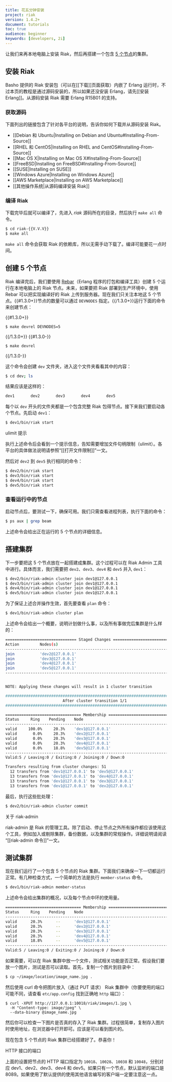 ```yaml
---
title: 花五分钟安装
project: riak
version: 1.4.2+
document: tutorials
toc: true
audience: beginner
keywords: [developers, 2i]
---
```


让我们来再本地电脑上安装 Riak，然后再搭建一个包含 [5 个节点](http://basho.com/why-your-riak-cluster-should-have-at-least-five-nodes/)的集群。

## 安装 Riak

Basho 提供的 Riak 安装包（可以在[[下载]]页面获取）内嵌了 Erlang 运行时，不过本页的教程是通过源码安装的，所以如果还没安装 Erlang，请先[[安装 Erlang]]。从源码安装 Riak 需要 Erlang R15B01 的支持。

### 获取源码

下面列出的链接包含了针对各平台的说明，告诉你如何下载并从源码安装 Riak。

  * [[Debian 和 Ubuntu|Installing on Debian and Ubuntu#Installing-From-Source]]
  * [[RHEL 和 CentOS|Installing on RHEL and CentOS#Installing-From-Source]]
  * [[Mac OS X|Installing on Mac OS X#Installing-From-Source]]
  * [[FreeBSD|Installing on FreeBSD#Installing-From-Source]]
  * [[SUSE|Installing on SUSE]]
  * [[Windows Azure|Installing on Windows Azure]]
  * [[AWS Marketplace|Installing on AWS Marketplace]]
  * [[其他操作系统|从源码编译安装 Riak]]

### 编译 Riak

下载完毕后就可以编译了，先进入 *riak* 源码所在的目录，然后执行 `make all` 命令。

```bash
$ cd riak-{{V.V.V}}
$ make all
```

`make all` 命令会获取 Riak 的依赖库，所以无需手动下载了。编译可能要花一点时间。

## 创建 5 个节点

Riak 编译完后，我们要使用 [Rebar](https://github.com/basho/rebar)（Erlang 程序的打包和编译工具）创建 5 个运行在本地电脑上的 Riak 节点。未来，如果要把 Riak 部署到生产环境中，使用 Rebar 可以把实现编译好的 Riak 上传到服务器。现在我们只关注本地这 5 个节点。{{#1.3.0+}}节点的数量可以通过 `DEVNODES` 指定。{{/1.3.0+}}运行下面的命令来创建节点：

{{#1.3.0+}}

```bash
$ make devrel DEVNODES=5
```
{{/1.3.0+}}
{{#1.3.0-}}

```bash
$ make devrel
```
{{/1.3.0-}}

这个命令会创建 `dev` 文件夹，进入这个文件夹看看其中的内容：

```bash
$ cd dev; ls
```

结果应该是这样的：

```bash
dev1       dev2       dev3       dev4       dev5
```

每个以 `dev` 开头的文件夹都是一个包含完整 Riak 包得节点。接下来我们要启动各个节点。先启动 `dev1`：

```bash
$ dev1/bin/riak start
```

<div class="note">
<div class="title">ulimit 提示</div>

执行上述命令后会看到一个提示信息，告知需要增加文件句柄限制（ulimit）。各平台的具体做法说明请参照“[[打开文件限制]]”一文。

</div>

然后对 `dev2` 到 `dev5` 执行相同的命令：

```bash
$ dev2/bin/riak start
$ dev3/bin/riak start
$ dev4/bin/riak start
$ dev5/bin/riak start
```

### 查看运行中的节点

启动节点后，要测试一下，确保可用。我们只需查看进程列表，执行下面的命令：

```bash
$ ps aux | grep beam
```

上述命令会给出正在运行的 5 个节点的详细信息。

## 搭建集群

下一步要把这 5 个节点放在一起搭建成集群。这个过程可以在 Riak Admin 工具中进行。具体而言，我们需要把 `dev2`、`dev3`、`dev4` 和 `dev5` 并入 `dev1`：

```bash
$ dev2/bin/riak-admin cluster join dev1@127.0.0.1
$ dev3/bin/riak-admin cluster join dev1@127.0.0.1
$ dev4/bin/riak-admin cluster join dev1@127.0.0.1
$ dev5/bin/riak-admin cluster join dev1@127.0.0.1
```

为了保证上述合并操作生效，首先要查看 `plan` 命令：

```bash
$ dev1/bin/riak-admin cluster plan
```

上述命令会给出一个概要，说明计划做什么事，以及所有事做完后集群是什么样的：

```bash
=============================== Staged Changes ================================
Action         Nodes(s)
-------------------------------------------------------------------------------
join           'dev2@127.0.0.1'
join           'dev3@127.0.0.1'
join           'dev4@127.0.0.1'
join           'dev5@127.0.0.1'
-------------------------------------------------------------------------------


NOTE: Applying these changes will result in 1 cluster transition

###############################################################################
                         After cluster transition 1/1
###############################################################################

================================= Membership ==================================
Status     Ring    Pending    Node
-------------------------------------------------------------------------------
valid     100.0%     20.3%    'dev1@127.0.0.1'
valid       0.0%     20.3%    'dev2@127.0.0.1'
valid       0.0%     20.3%    'dev3@127.0.0.1'
valid       0.0%     20.3%    'dev4@127.0.0.1'
valid       0.0%     18.8%    'dev5@127.0.0.1'
-------------------------------------------------------------------------------
Valid:5 / Leaving:0 / Exiting:0 / Joining:0 / Down:0

Transfers resulting from cluster changes: 51
  12 transfers from 'dev1@127.0.0.1' to 'dev5@127.0.0.1'
  13 transfers from 'dev1@127.0.0.1' to 'dev4@127.0.0.1'
  13 transfers from 'dev1@127.0.0.1' to 'dev3@127.0.0.1'
  13 transfers from 'dev1@127.0.0.1' to 'dev2@127.0.0.1'
```

最后，执行这些批处理：

```bash
$ dev2/bin/riak-admin cluster commit
```

<div class="info">
<div class="title">关于 riak-admin</div>

riak-admin 是 Riak 的管理工具。除了启动、停止节点之外所有操作都应该使用这个工具，例如加入或剔除集群，备份数据，以及集群的常规操作。详细说明请阅读 “[[riak-admin 命令]]”一文。

</div>

## 测试集群

现在我们运行了一个包含 5 个节点的 Riak 集群。下面我们来确保一下一切都运行正常。有几种检查方式，一个简单的方法是执行 `member-status` 命令。

```bash
$ dev1/bin/riak-admin member-status
```

上述命令会给出集群的概况，以及每个节点中环的使用量。

```bash
================================= Membership ==================================
Status     Ring    Pending    Node
-------------------------------------------------------------------------------
valid      20.3%      --      'dev1@127.0.0.1'
valid      20.3%      --      'dev2@127.0.0.1'
valid      20.3%      --      'dev3@127.0.0.1'
valid      20.3%      --      'dev4@127.0.0.1'
valid      18.8%      --      'dev5@127.0.0.1'
-------------------------------------------------------------------------------
Valid:5 / Leaving:0 / Exiting:0 / Joining:0 / Down:0
```

如果需要，可以在 Riak 集群中放一个文件，测试相关功能是否正常。假设我们要放一个图片，测试是否可以读取。首先，复制一个图片到目录中：

```bash
$ cp ~/image/location/image_name.jpg .
```

然后使用 curl 命令把图片放入（通过 PUT 请求） Riak 集群中（你要使用的端口可能不同，请查看 `etc/app.config` 找到正确地 `http` 端口）：

```
$ curl -XPUT http://127.0.0.1:10018/riak/images/1.jpg \
  -H "Content-type: image/jpeg" \
  --data-binary @image_name.jpg
```

然后你可以检查一下图片是否真的存入了 Riak 集群。过程很简单，复制存入图片时使用地址，在浏览器中打开即可。应该是可以看到图片的。

现在包含 5 个节点的 Riak 集群已经搭建好了。恭喜你！

<div class="note">
<div class="title">HTTP 接口的端口</div>

上面的设置把节点的 HTTP 端口指定为 `10018`、`10028`、`10038` 和 `10048`，分别对应 dev1、dev2、dev3、dev4 和 dev5。如果只有一个节点，默认监听的端口是 8089。如果使用了默认提供的使用其他语言编写的客户端一定要注意这一点。

</div>
